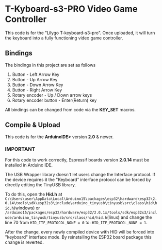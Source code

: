 # T-Kyboard-s3-PRO Video Game Controller

This code is for the "Lilygo T-keyboard-s3-pro".
Once uploaded, it will turn the keyboard into a fully functioning video game controller. 

## Bindings

The bindings in this project are set as follows
1. Button                 -  Left Arrow Key
2. Button                 -  Up Arrow Key
3. Button                 -  Down Arrow Key
4. Button                 -  Right Arrow Key
5. Rotary encoder         -  Up / Down arrow keys
6. Rotary encoder button  -  Enter(Return) key

All bindings can be changed from code via the **KEY_SET** macros.

## Compile & Upload

This code is for the **ArduinoIDE>** version **2.0** & newer.


### IMPORTANT ###

For this code to work correctly, Espressif boards version **2.0.14** must be installed in Arduino IDE.



The USB Wrapper library doesn't let users change the Interface protocol.
If the device requires it the "Keyboard" interface protocol can be forced by directly editing the TinyUSB library.

To do this, open the **Hid.h** at <br>
`C:\Users\user\AppData\Local\Arduino15\packages\esp32\hardware\esp32\2.0.14\tools\sdk\esp32s3\include\arduino_tinyusb\tinyusb\src\class\hid\hid.h`(windows) or
`/arduino15/packages/esp32/hardware/esp32/2.0.1x/tools/sdk/esp32s3/include/arduino_tinyusb/tinyusb/src/class/hid/hid.h`(linux)
and change the line 70 from `HID_ITF_PROTOCOL_NONE = 0` to:
`HID_ITF_PROTOCOL_NONE = 1`.

After the change, every newly compiled device with HID will be forced into "keyboard" interface mode.
By reinstalling the ESP32 board package this change is reverted.
